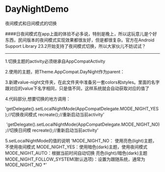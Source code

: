 # DayNightDemo
夜间模式和日间模式的切换


####日夜间模式在app上面的体验不必多说，特别是晚上，所以这玩意儿是个好东西，民间版本的夜间模式实现效果都很友好，但是都很复杂。官方在Android Support Library 23.2开始支持了夜间模式切换，所以大家伙儿不妨试试？

***


1.切换主题的activity必须继承自AppCompatActivity

2.使用的主题，把Theme.AppCompat.DayNight作为parent：


3.新建value-night文件夹，在此文件夹中准备另一套colors和styles。里面的名字跟对应的value下名字相同，只是值不同，这样系统就会自动获取对应的值了

4.代码部分,想要切换的地方调用：


  'getDelegate().setLocalNightMode(AppCompatDelegate.MODE_NIGHT_YES);//切换夜间模式 
  recreate();//重新启动当前activity'
  

  'getDelegate().setLocalNightMode(AppCompatDelegate.MODE_NIGHT_NO);//切换日间模
  recreate();//重新启动当前activity'
  

5.setLocalNightMode的值的说明
  'MODE_NIGHT_NO： 使用亮色(light)主题，不使用夜间模式
  MODE_NIGHT_YES：使用暗色(dark)主题，使用夜间模式
  MODE_NIGHT_AUTO：根据当前时间自动切换 亮色(light)/暗色(dark)主题
  MODE_NIGHT_FOLLOW_SYSTEM(默认选项)：设置为跟随系统，通常为MODE_NIGHT_NO *'
